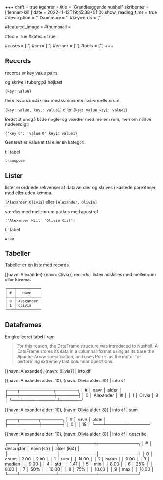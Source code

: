 +++
draft = true
#genrer =
title = 'Grundlæggende nushell'
skribenter = ['lennart-kiil']
date = 2022-11-12T19:45:38+01:00
show_reading_time = true
#description = ''
#summary = ''
#keywords = ['']

#featured_image =
#thumbnail =

#toc = true
#katex = true

#cases = ['']
#cm = ['']
#emner = ['']
#tools = ['']
+++


## Records

records er key value pairs

og skrive i tuborg på højkant

`{key: value}`

flere records adskilles med komma eller bare mellemrum

`{key: value, key1: value1}` eller `{key: value key1: value1}`

Bedst at undgå både nøgler og værdier med mellem rum, men om nødve nødvendigt:

`{'key 0': 'value 0' key1: value1}`

Generelt er value et tal eller en kategori.

til tabel

`transpose`


## Lister

lister er ordnede sekvenser af dataværdier og skrives i kantede parenteser med eller uden komma.

`[Alexander Olivia]` eller `[Alexander, Olivia]`

værdier med mellemrum pakkes med apostrof

`['Alexander Kiil' 'Olivia Kiil']`


til tabel

`wrap`


## Tabeller

Tabeller er en liste med records

[{navn: Alexander} {navn: Olivia}] records i listen adskilles med mellemrum eller komma.

```
╭───┬───────────╮
│ # │   navn    │
├───┼───────────┤
│ 0 │ Alexander │
│ 1 │ Olivia    │
╰───┴───────────╯
```



## Dataframes

En glroficeret tabel i ram

> For this reason, the DataFrame structure was introduced to Nushell. A DataFrame stores its data in a columnar format using as its base the Apache Arrow specification, and uses Polars as the motor for performing extremely fast columnar operations.


[{navn: Alexander}, {navn: Olivia}] | into df




[{navn: Alexander alder: 10}, {navn: Olivia alder: 8}] | into df

╭───┬───────────┬───────╮
│ # │   navn    │ alder │
├───┼───────────┼───────┤
│ 0 │ Alexander │    10 │
│ 1 │ Olivia    │     8 │
╰───┴───────────┴───────╯


[{navn: Alexander alder: 10}, {navn: Olivia alder: 8}] | into df | sum

╭───┬──────┬───────╮
│ # │ navn │ alder │
├───┼──────┼───────┤
│ 0 │      │    18 │
╰───┴──────┴───────╯


[{navn: Alexander alder: 10}, {navn: Olivia alder: 8}] | into df | describe 


╭───┬────────────┬────────────┬─────────────╮
│ # │ descriptor │ navn (str) │ alder (i64) │
├───┼────────────┼────────────┼─────────────┤
│ 0 │ count      │       2.00 │        2.00 │
│ 1 │ sum        │            │       18.00 │
│ 2 │ mean       │            │        9.00 │
│ 3 │ median     │            │        9.00 │
│ 4 │ std        │            │        1.41 │
│ 5 │ min        │            │        8.00 │
│ 6 │ 25%        │            │        8.00 │
│ 7 │ 50%        │            │       10.00 │
│ 8 │ 75%        │            │       10.00 │
│ 9 │ max        │            │       10.00 │
╰───┴────────────┴────────────┴─────────────╯
